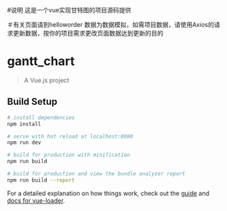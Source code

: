 #说明
这是一个vue实现甘特图的项目源码提供

＃有关页面请到helloworder
数据为数据模拟，如需项目数据，请使用Axios的请求更新数据，按你的项目需求更改页面数据达到更新的目的

# gantt_chart

> A Vue.js project

## Build Setup

``` bash
# install dependencies
npm install

# serve with hot reload at localhost:8080
npm run dev

# build for production with minification
npm run build

# build for production and view the bundle analyzer report
npm run build --report
```

For a detailed explanation on how things work, check out the [guide](http://vuejs-templates.github.io/webpack/) and [docs for vue-loader](http://vuejs.github.io/vue-loader).


